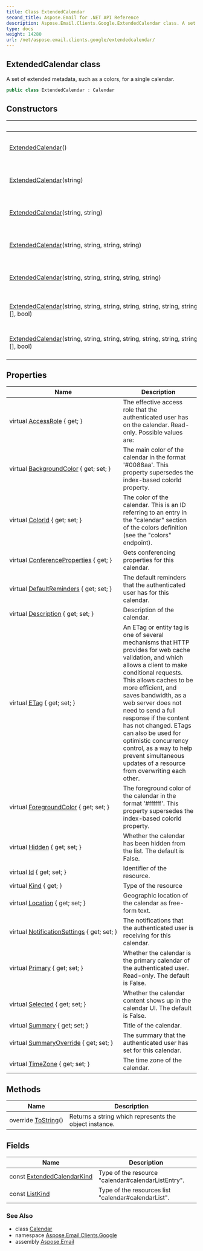 ```yaml
---
title: Class ExtendedCalendar
second_title: Aspose.Email for .NET API Reference
description: Aspose.Email.Clients.Google.ExtendedCalendar class. A set of extended metadata such as a colors for a single calendar
type: docs
weight: 14280
url: /net/aspose.email.clients.google/extendedcalendar/
---
```

## ExtendedCalendar class

A set of extended metadata, such as a colors, for a single calendar.

```csharp
public class ExtendedCalendar : Calendar
```

## Constructors

| Name | Description |
| --- | --- |
| [ExtendedCalendar](extendedcalendar/#constructor)() | Initializes a new instance of the ExtendedCalendar class. |
| [ExtendedCalendar](extendedcalendar/#constructor_1)(string) | Initializes a new instance of the ExtendedCalendar class. |
| [ExtendedCalendar](extendedcalendar/#constructor_2)(string, string) | Initializes a new instance of the ExtendedCalendar class. |
| [ExtendedCalendar](extendedcalendar/#constructor_3)(string, string, string, string) | Initializes a new instance of the ExtendedCalendar class. |
| [ExtendedCalendar](extendedcalendar/#constructor_4)(string, string, string, string, string) | Initializes a new instance of the ExtendedCalendar class. |
| [ExtendedCalendar](extendedcalendar/#constructor_5)(string, string, string, string, string, string, string, string, string, bool, bool, AccessRole, KeyValuePair&lt;ReminderMethods, int&gt;[], bool) | Initializes a new instance of the ExtendedCalendar class. |
| [ExtendedCalendar](extendedcalendar/#constructor_6)(string, string, string, string, string, string, string, string, string, string, bool, bool, AccessRole, KeyValuePair&lt;ReminderMethods, int&gt;[], bool) | Initializes a new instance of the ExtendedCalendar class. |

## Properties

| Name | Description |
| --- | --- |
| virtual [AccessRole](../../aspose.email.clients.google/extendedcalendar/accessrole/) { get; } | The effective access role that the authenticated user has on the calendar. Read-only. Possible values are: |
| virtual [BackgroundColor](../../aspose.email.clients.google/extendedcalendar/backgroundcolor/) { get; set; } | The main color of the calendar in the format '#0088aa'. This property supersedes the index-based colorId property. |
| virtual [ColorId](../../aspose.email.clients.google/extendedcalendar/colorid/) { get; set; } | The color of the calendar. This is an ID referring to an entry in the "calendar" section of the colors definition (see the "colors" endpoint). |
| virtual [ConferenceProperties](../../aspose.email.clients.google/calendar/conferenceproperties/) { get; } | Gets conferencing properties for this calendar. |
| virtual [DefaultReminders](../../aspose.email.clients.google/extendedcalendar/defaultreminders/) { get; set; } | The default reminders that the authenticated user has for this calendar. |
| virtual [Description](../../aspose.email.clients.google/calendar/description/) { get; set; } | Description of the calendar. |
| virtual [ETag](../../aspose.email.clients.google/basedataobject/etag/) { get; set; } | An ETag or entity tag is one of several mechanisms that HTTP provides for web cache validation, and which allows a client to make conditional requests. This allows caches to be more efficient, and saves bandwidth, as a web server does not need to send a full response if the content has not changed. ETags can also be used for optimistic concurrency control, as a way to help prevent simultaneous updates of a resource from overwriting each other. |
| virtual [ForegroundColor](../../aspose.email.clients.google/extendedcalendar/foregroundcolor/) { get; set; } | The foreground color of the calendar in the format '#ffffff'. This property supersedes the index-based colorId property. |
| virtual [Hidden](../../aspose.email.clients.google/extendedcalendar/hidden/) { get; set; } | Whether the calendar has been hidden from the list. The default is False. |
| virtual [Id](../../aspose.email.clients.google/basedataobject/id/) { get; set; } | Identifier of the resource. |
| virtual [Kind](../../aspose.email.clients.google/basedataobject/kind/) { get; } | Type of the resource |
| virtual [Location](../../aspose.email.clients.google/calendar/location/) { get; set; } | Geographic location of the calendar as free-form text. |
| virtual [NotificationSettings](../../aspose.email.clients.google/extendedcalendar/notificationsettings/) { get; set; } | The notifications that the authenticated user is receiving for this calendar. |
| virtual [Primary](../../aspose.email.clients.google/extendedcalendar/primary/) { get; set; } | Whether the calendar is the primary calendar of the authenticated user. Read-only. The default is False. |
| virtual [Selected](../../aspose.email.clients.google/extendedcalendar/selected/) { get; set; } | Whether the calendar content shows up in the calendar UI. The default is False. |
| virtual [Summary](../../aspose.email.clients.google/calendar/summary/) { get; set; } | Title of the calendar. |
| virtual [SummaryOverride](../../aspose.email.clients.google/extendedcalendar/summaryoverride/) { get; set; } | The summary that the authenticated user has set for this calendar. |
| virtual [TimeZone](../../aspose.email.clients.google/calendar/timezone/) { get; set; } | The time zone of the calendar. |

## Methods

| Name | Description |
| --- | --- |
| override [ToString](../../aspose.email.clients.google/extendedcalendar/tostring/)() | Returns a string which represents the object instance. |

## Fields

| Name | Description |
| --- | --- |
| const [ExtendedCalendarKind](../../aspose.email.clients.google/extendedcalendar/extendedcalendarkind/) | Type of the resource "calendar#calendarListEntry". |
| const [ListKind](../../aspose.email.clients.google/extendedcalendar/listkind/) | Type of the resources list "calendar#calendarList". |

### See Also

* class [Calendar](../calendar/)
* namespace [Aspose.Email.Clients.Google](../../aspose.email.clients.google/)
* assembly [Aspose.Email](../../)


